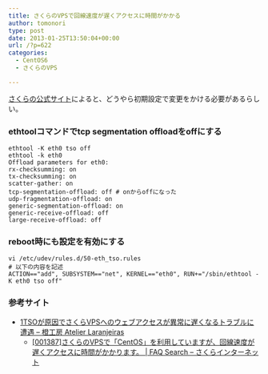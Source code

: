```yaml
---
title: さくらのVPSで回線速度が遅くアクセスに時間がかかる
author: tomonori
type: post
date: 2013-01-25T13:50:04+00:00
url: /?p=622
categories:
  - CentOS6
  - さくらのVPS

---
```

[さくらの公式サイト][1]によると、どうやら初期設定で変更をかける必要があるらしい。

### ethtoolコマンドでtcp segmentation offloadをoffにする

```:bash
ethtool -K eth0 tso off
ethtool -k eth0
Offload parameters for eth0:
rx-checksumming: on
tx-checksumming: on
scatter-gather: on
tcp-segmentation-offload: off # onからoffになった
udp-fragmentation-offload: on
generic-segmentation-offload: on
generic-receive-offload: off
large-receive-offload: off
```

### reboot時にも設定を有効にする

```:bash
vi /etc/udev/rules.d/50-eth_tso.rules
# 以下の内容を記述
ACTION=="add", SUBSYSTEM=="net", KERNEL=="eth0", RUN+="/sbin/ethtool -K eth0 tso off"
```

### 参考サイト

  * [1TSOが原因でさくらVPSへのウェブアクセスが異常に遅くなるトラブルに遭遇 &#8211; 橙工房 Atelier Laranjeiras][2] 
      * [[001387]さくらのVPSで「CentOS」を利用していますが、回線速度が遅くアクセスに時間がかかります。 | FAQ Search &#8211; さくらインターネット][1] </ul>

 [1]: http://sakura.cb-faq.com/faq/public/app/servlet/qadoc?QID=001387
 [2]: http://d.hatena.ne.jp/laranjeiras/20101120